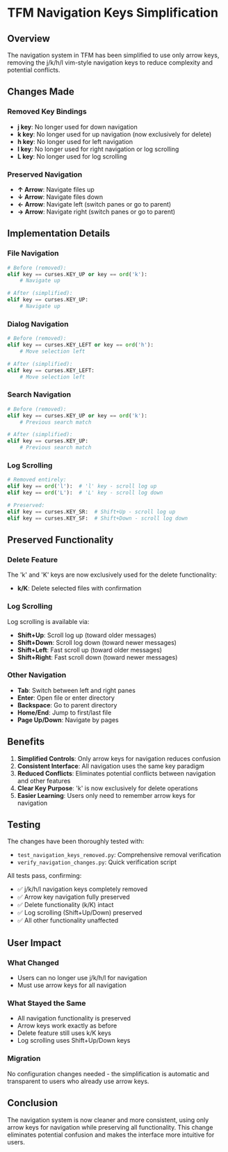 # TFM Navigation Keys Simplification

## Overview
The navigation system in TFM has been simplified to use only arrow keys, removing the j/k/h/l vim-style navigation keys to reduce complexity and potential conflicts.

## Changes Made

### Removed Key Bindings
- **j key**: No longer used for down navigation
- **k key**: No longer used for up navigation (now exclusively for delete)
- **h key**: No longer used for left navigation
- **l key**: No longer used for right navigation or log scrolling
- **L key**: No longer used for log scrolling

### Preserved Navigation
- **↑ Arrow**: Navigate files up
- **↓ Arrow**: Navigate files down  
- **← Arrow**: Navigate left (switch panes or go to parent)
- **→ Arrow**: Navigate right (switch panes or go to parent)

## Implementation Details

### File Navigation
```python
# Before (removed):
elif key == curses.KEY_UP or key == ord('k'):
    # Navigate up

# After (simplified):
elif key == curses.KEY_UP:
    # Navigate up
```

### Dialog Navigation
```python
# Before (removed):
elif key == curses.KEY_LEFT or key == ord('h'):
    # Move selection left

# After (simplified):
elif key == curses.KEY_LEFT:
    # Move selection left
```

### Search Navigation
```python
# Before (removed):
elif key == curses.KEY_UP or key == ord('k'):
    # Previous search match

# After (simplified):
elif key == curses.KEY_UP:
    # Previous search match
```

### Log Scrolling
```python
# Removed entirely:
elif key == ord('l'):  # 'l' key - scroll log up
elif key == ord('L'):  # 'L' key - scroll log down

# Preserved:
elif key == curses.KEY_SR:  # Shift+Up - scroll log up
elif key == curses.KEY_SF:  # Shift+Down - scroll log down
```

## Preserved Functionality

### Delete Feature
The 'k' and 'K' keys are now exclusively used for the delete functionality:
- **k/K**: Delete selected files with confirmation

### Log Scrolling
Log scrolling is available via:
- **Shift+Up**: Scroll log up (toward older messages)
- **Shift+Down**: Scroll log down (toward newer messages)
- **Shift+Left**: Fast scroll up (toward older messages)
- **Shift+Right**: Fast scroll down (toward newer messages)

### Other Navigation
- **Tab**: Switch between left and right panes
- **Enter**: Open file or enter directory
- **Backspace**: Go to parent directory
- **Home/End**: Jump to first/last file
- **Page Up/Down**: Navigate by pages

## Benefits

1. **Simplified Controls**: Only arrow keys for navigation reduces confusion
2. **Consistent Interface**: All navigation uses the same key paradigm
3. **Reduced Conflicts**: Eliminates potential conflicts between navigation and other features
4. **Clear Key Purpose**: 'k' is now exclusively for delete operations
5. **Easier Learning**: Users only need to remember arrow keys for navigation

## Testing

The changes have been thoroughly tested with:
- `test_navigation_keys_removed.py`: Comprehensive removal verification
- `verify_navigation_changes.py`: Quick verification script

All tests pass, confirming:
- ✅ j/k/h/l navigation keys completely removed
- ✅ Arrow key navigation fully preserved
- ✅ Delete functionality (k/K) intact
- ✅ Log scrolling (Shift+Up/Down) preserved
- ✅ All other functionality unaffected

## User Impact

### What Changed
- Users can no longer use j/k/h/l for navigation
- Must use arrow keys for all navigation

### What Stayed the Same
- All navigation functionality is preserved
- Arrow keys work exactly as before
- Delete feature still uses k/K keys
- Log scrolling uses Shift+Up/Down keys

### Migration
No configuration changes needed - the simplification is automatic and transparent to users who already use arrow keys.

## Conclusion

The navigation system is now cleaner and more consistent, using only arrow keys for navigation while preserving all functionality. This change eliminates potential confusion and makes the interface more intuitive for users.
